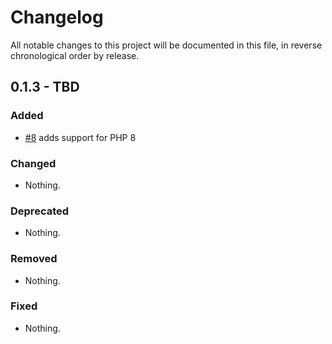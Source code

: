 # Changelog

All notable changes to this project will be documented in this file, in reverse chronological order by release.

## 0.1.3 - TBD

### Added

- [#8](https://github.com/eventjet/eventjet-asset-manager/pull/8) adds support for PHP 8

### Changed

- Nothing.

### Deprecated

- Nothing.

### Removed

- Nothing.

### Fixed

- Nothing.
